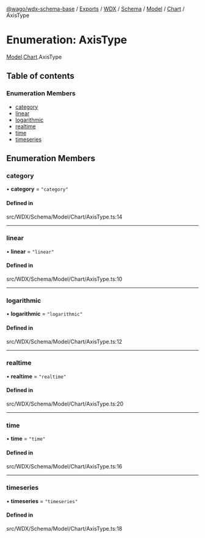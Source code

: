 [@wago/wdx-schema-base](../README.md) / [Exports](../modules.md) / [WDX](../modules/WDX.md) / [Schema](../modules/WDX.Schema.md) / [Model](../modules/WDX.Schema.Model.md) / [Chart](../modules/WDX.Schema.Model.Chart.md) / AxisType

# Enumeration: AxisType

[Model](../modules/WDX.Schema.Model.md).[Chart](../modules/WDX.Schema.Model.Chart.md).AxisType

## Table of contents

### Enumeration Members

- [category](WDX.Schema.Model.Chart.AxisType.md#category)
- [linear](WDX.Schema.Model.Chart.AxisType.md#linear)
- [logarithmic](WDX.Schema.Model.Chart.AxisType.md#logarithmic)
- [realtime](WDX.Schema.Model.Chart.AxisType.md#realtime)
- [time](WDX.Schema.Model.Chart.AxisType.md#time)
- [timeseries](WDX.Schema.Model.Chart.AxisType.md#timeseries)

## Enumeration Members

### category

• **category** = ``"category"``

#### Defined in

src/WDX/Schema/Model/Chart/AxisType.ts:14

___

### linear

• **linear** = ``"linear"``

#### Defined in

src/WDX/Schema/Model/Chart/AxisType.ts:10

___

### logarithmic

• **logarithmic** = ``"logarithmic"``

#### Defined in

src/WDX/Schema/Model/Chart/AxisType.ts:12

___

### realtime

• **realtime** = ``"realtime"``

#### Defined in

src/WDX/Schema/Model/Chart/AxisType.ts:20

___

### time

• **time** = ``"time"``

#### Defined in

src/WDX/Schema/Model/Chart/AxisType.ts:16

___

### timeseries

• **timeseries** = ``"timeseries"``

#### Defined in

src/WDX/Schema/Model/Chart/AxisType.ts:18
